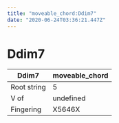```yaml
---
title: "moveable_chord:Ddim7"
date: "2020-06-24T03:36:21.447Z"
---
```


# Ddim7
Ddim7 | moveable_chord
--- | ---
Root string | 5
V of | undefined
Fingering | X5646X
